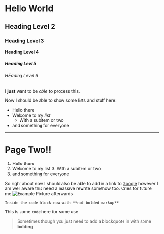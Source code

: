 ﻿# Hello World
## Heading Level 2
### Heading Level 3
#### Heading Level 4
##### Heading Levl 5
###### HEading Level 6
I **just** want to be *able* to process this.

Now I should be able to show some lists and stuff here:
- Hello there
- Welcome to my *list*
  - With a subitem or two
- and something for everyone

---

# Page Two!!

1. Hello there
2. Welcome to my list
   3. With a subitem or two
3. and something for everyone

So right about now I should also be able to add in a link to [Google](https://google.com) however I am well aware this need a massive rewrite somehow too. Cries for future me ![Example **Picture**](https://upload.wikimedia.org/wikipedia/commons/thumb/5/51/Octicons-markdown.svg/1024px-Octicons-markdown.svg.png) afterwards

```
Inside the code block now with **not bolded markup**
```

This is some `code` here for some use

> Sometimes though you just need to add a blockquote in with some **bolding**